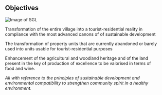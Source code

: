 ## Objectives

![Image of SGL](/jpeg/DSCN7236.jpg)

Transformation of the entire village into a tourist-residential reality in compliance with the most advanced canons of
of sustainable development

The transformation of property units that are currently abandoned or barely used into
units usable for tourist-residential purposes

Enhancement of the agricultural and woodland heritage and of the land present in the key of
production of excellence to be valorised in terms of food and wine.

_All with reference to the principles of sustainable development and environmental compatibility
to strengthen community spirit in a healthy environment_.